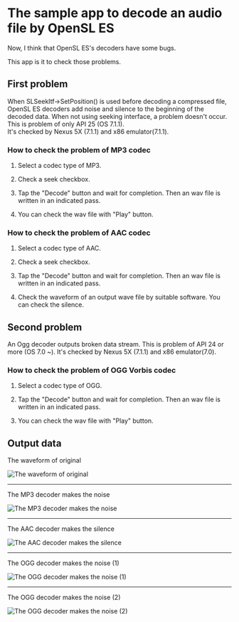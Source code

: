 The sample app to decode an audio file by OpenSL ES
============================

Now, I think that OpenSL ES's decoders have some bugs.

This app is it to check those problems.


First problem
---------

When SLSeekItf->SetPosition() is used before decoding a compressed file, OpenSL ES decoders add noise and silence to the beginning of the decoded data.
When not using seeking interface, a problem doesn't occur.<br>
This is problem of only API 25 (OS 7.1.1).<br>
It's checked by Nexus 5X (7.1.1) and x86 emulator(7.1.1).

### How to check the problem of MP3 codec

1. Select a codec type of MP3.

2. Check a seek checkbox.

3. Tap the "Decode" button and wait for completion. Then an wav file is written in an indicated pass.

4. You can check the wav file with "Play" button.


### How to check the problem of AAC codec

1. Select a codec type of AAC.

2. Check a seek checkbox.

3. Tap the "Decode" button and wait for completion. Then an wav file is written in an indicated pass.

4. Check the waveform of an output wave file by suitable software. You can check the silence.


Second problem
---------

An Ogg decoder outputs broken data stream.
This is problem of API 24 or more (OS 7.0 ~).
It's checked by Nexus 5X (7.1.1) and x86 emulator(7.0).

### How to check the problem of OGG Vorbis codec

1. Select a codec type of OGG.

2. Tap the "Decode" button and wait for completion. Then an wav file is written in an indicated pass.

3. You can check the wav file with "Play" button.


Output data
---------

The waveform of original

![The waveform of original](http://crimsontech.sakura.ne.jp/tmp/ss_opensles_problem/ss_wav.png)

---

The MP3 decoder makes the noise

![The MP3 decoder makes the noise](http://crimsontech.sakura.ne.jp/tmp/ss_opensles_problem/ss_mp3.png)

---

The AAC decoder makes the silence

![The AAC decoder makes the silence](http://crimsontech.sakura.ne.jp/tmp/ss_opensles_problem/ss_aac.png)

---

The OGG decoder makes the noise (1)

![The OGG decoder makes the noise (1)](http://crimsontech.sakura.ne.jp/tmp/ss_opensles_problem/ss_ogg.png)

---

The OGG decoder makes the noise (2)

![The OGG decoder makes the noise (2)](http://crimsontech.sakura.ne.jp/tmp/ss_opensles_problem/ss_ogg2.png)

